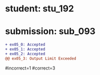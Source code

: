 # student: stu_192
# submission: sub_093

```diff
+ ex05_0: Accepted
+ ex05_1: Accepted
+ ex05_2: Accepted
@@ ex05_3: Output Limit Exceeded
```
#incorrect=1
#correct=3
